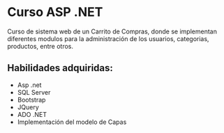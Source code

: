 # Curso ASP .NET
Curso de sistema web de un Carrito de Compras, donde se implementan diferentes modulos para la administración de los usuarios, categorias, productos, entre otros. 

## Habilidades adquiridas:
- Asp .net
- SQL Server
- Bootstrap
- JQuery
- ADO .NET
- Implementación del modelo de Capas

